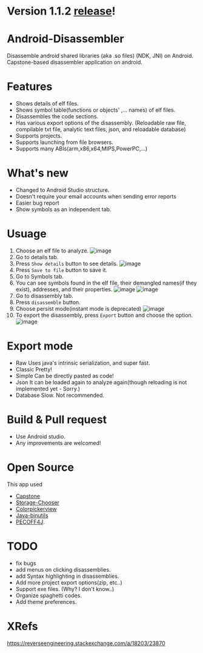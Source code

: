 # Version 1.1.2 [release](https://github.com/KYHSGeekCode/Android-Disassembler/releases)!

# Android-Disassembler
Disassemble android shared libraries (aka .so files) (NDK, JNI) on Android. Capstone-based disassembler application on android.

# Features
- Shows details of elf files.
- Shows symbol table(functions or objects' ,... names) of elf files.
- Disassembles the code sections.
- Has various export options of the disassembly. (Reloadable raw file, compilable txt file, analytic text files, json, and  reloadable database)
- Supports projects.
- Supports launching from file browsers.
- Supports many ABIs(arm,x86,x64,MIPS,PowerPC,...)

# What's new
 - Changed to Android Studio structure.
 - Doesn't require your email accounts when sending error reports
 - Easier bug report
 - Show symbols as an independent tab.
 
# Usuage
1. Choose an elf file to analyze.
![image](images/Screenshot_20181022-192706.png)
1. Go to details tab.
1. Press `Show details` button to see details.
![image](images/Screenshot_20181022-192953.png)
1. Press `Save to file` button to save it.
1. Go to Symbols tab.
1. You can see symbols found in the elf file, their demangled names(if they exist), addresses, and their properties.
![image](images/Screenshot_20181022-193032.png)
![image](images/Screenshot_20181022-193042.png)
1. Go to disassembly tab.
1. Press `disassemble` button.
1. Choose persist mode(instant mode is deprecated)
![image](images/Screenshot_20181022-193054.png)
1. To export the disassembly, press `Export` button and choose the option.
![image](images/Screenshot_20181022-193127.png)

# Export mode
 - Raw
Uses java's intrinsic serialization, and super fast.
 - Classic
Pretty!
 - Simple
Can be directly pasted as code!
 - Json
It can be loaded again to analyze again(though reloading is not implemented yet - Sorry.)
 - Database
Slow. Not recommended.

# Build & Pull request
 - Use Android studio.
 - Any improvements are welcomed!

# Open Source
 This app used
 - [Capstone](https://github.com/aquynh/capstone) 
 - [Storage-Chooser](https://github.com/codekidX/storage-chooser)
 - [Colorpickerview](https://github.com/danielnilsson9/color-picker-view)
 - [Java-binutils](https://github.com/jawi/java-binutils)
 - [PECOFF4J](https://github.com/kichik/pecoff4j).


# TODO
 - fix bugs
 - add menus on clicking disassemblies.
 - add Syntax highlighting in disassemblies.
 - Add more project export options(zip, etc..)
 - Support exe files. (Why? I don't know..)
 - Organize spaghetti codes.
 - Add theme preferences.

# XRefs
https://reverseengineering.stackexchange.com/a/18203/23870